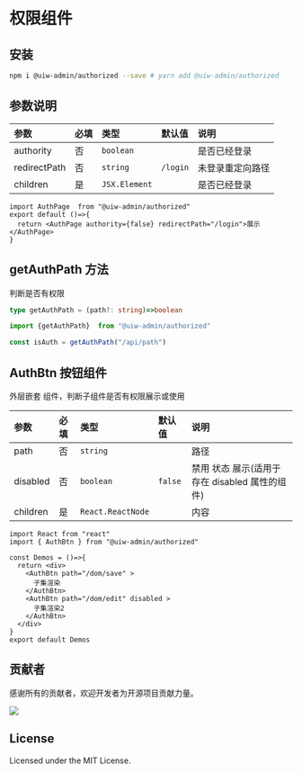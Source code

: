 # 权限组件

## 安装

```bash
npm i @uiw-admin/authorized --save # yarn add @uiw-admin/authorized
```

## 参数说明

| 参数         | 必填 | 类型          | 默认值   | 说明             |
| :----------- | :--- | :------------ | :------- | :--------------- |
| authority    | 否   | `boolean`     |          | 是否已经登录     |
| redirectPath | 否   | `string`      | `/login` | 未登录重定向路径 |
| children     | 是   | `JSX.Element` |          | 是否已经登录     |

```tsx
import AuthPage  from "@uiw-admin/authorized"
export default ()=>{
  return <AuthPage authority={false} redirectPath="/login">展示</AuthPage>
}
```

## getAuthPath 方法

判断是否有权限

```ts
type getAuthPath = (path?: string)=>boolean 

import {getAuthPath}  from "@uiw-admin/authorized"

const isAuth = getAuthPath("/api/path")
```


## AuthBtn 按钮组件

外层嵌套 组件，判断子组件是否有权限展示或使用

| 参数     | 必填 | 类型              | 默认值  | 说明                                            |
| :------- | :--- | :---------------- | :------ | :---------------------------------------------- |
| path     | 否   | `string`          |         | 路径                                            |
| disabled | 否   | `boolean`         | `false` | 禁用 状态 展示(适用于 存在 disabled 属性的组件) |
| children | 是   | `React.ReactNode` |         | 内容                                            |

```tsx
import React from "react"
import { AuthBtn } from "@uiw-admin/authorized"

const Demos = ()=>{
  return <div>
    <AuthBtn path="/dom/save" >
      子集渲染
    </AuthBtn>
    <AuthBtn path="/dom/edit" disabled >
      子集渲染2
    </AuthBtn>
  </div>
}
export default Demos
```

## 贡献者

感谢所有的贡献者，欢迎开发者为开源项目贡献力量。

<a href="https://github.com/uiwjs/uiw-admin/graphs/contributors">
  <img src="https://uiwjs.github.io/uiw-admin/CONTRIBUTORS.svg" />
</a>

## License

Licensed under the MIT License.